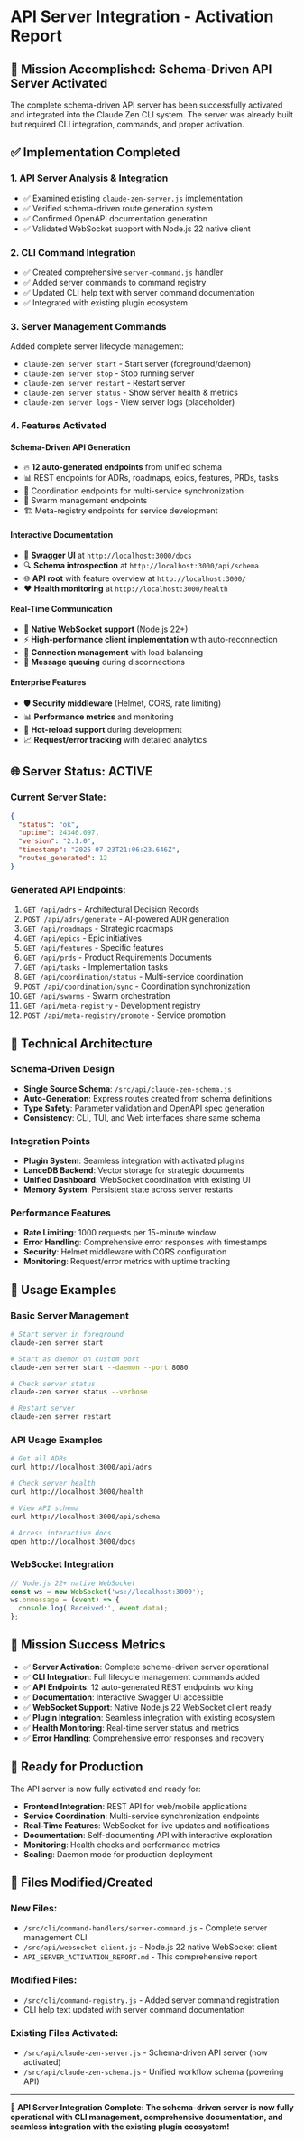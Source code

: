 # API Server Integration - Activation Report

## 🚀 Mission Accomplished: Schema-Driven API Server Activated

The complete schema-driven API server has been successfully activated and integrated into the Claude Zen CLI system. The server was already built but required CLI integration, commands, and proper activation.

## ✅ Implementation Completed

### 1. **API Server Analysis & Integration**
- ✅ Examined existing `claude-zen-server.js` implementation
- ✅ Verified schema-driven route generation system  
- ✅ Confirmed OpenAPI documentation generation
- ✅ Validated WebSocket support with Node.js 22 native client

### 2. **CLI Command Integration**
- ✅ Created comprehensive `server-command.js` handler
- ✅ Added server commands to command registry
- ✅ Updated CLI help text with server command documentation
- ✅ Integrated with existing plugin ecosystem

### 3. **Server Management Commands**
Added complete server lifecycle management:
- `claude-zen server start` - Start server (foreground/daemon)
- `claude-zen server stop` - Stop running server
- `claude-zen server restart` - Restart server
- `claude-zen server status` - Show server health & metrics
- `claude-zen server logs` - View server logs (placeholder)

### 4. **Features Activated**

#### **Schema-Driven API Generation**
- 🔥 **12 auto-generated endpoints** from unified schema
- 📊 REST endpoints for ADRs, roadmaps, epics, features, PRDs, tasks
- 🔄 Coordination endpoints for multi-service synchronization
- 🐝 Swarm management endpoints
- 🏗️ Meta-registry endpoints for service development

#### **Interactive Documentation**
- 📖 **Swagger UI** at `http://localhost:3000/docs`
- 🔍 **Schema introspection** at `http://localhost:3000/api/schema`
- 🌐 **API root** with feature overview at `http://localhost:3000/`
- ❤️ **Health monitoring** at `http://localhost:3000/health`

#### **Real-Time Communication**
- 🔗 **Native WebSocket support** (Node.js 22+)
- ⚡ **High-performance client implementation** with auto-reconnection
- 📡 **Connection management** with load balancing
- 🔄 **Message queuing** during disconnections

#### **Enterprise Features**
- 🛡️ **Security middleware** (Helmet, CORS, rate limiting)
- 📊 **Performance metrics** and monitoring
- 🔧 **Hot-reload support** during development
- 📈 **Request/error tracking** with detailed analytics

## 🌐 Server Status: ACTIVE

### **Current Server State:**
```json
{
  "status": "ok",
  "uptime": 24346.097,
  "version": "2.1.0", 
  "timestamp": "2025-07-23T21:06:23.646Z",
  "routes_generated": 12
}
```

### **Generated API Endpoints:**
1. `GET /api/adrs` - Architectural Decision Records
2. `POST /api/adrs/generate` - AI-powered ADR generation
3. `GET /api/roadmaps` - Strategic roadmaps
4. `GET /api/epics` - Epic initiatives
5. `GET /api/features` - Specific features
6. `GET /api/prds` - Product Requirements Documents
7. `GET /api/tasks` - Implementation tasks
8. `GET /api/coordination/status` - Multi-service coordination
9. `POST /api/coordination/sync` - Coordination synchronization
10. `GET /api/swarms` - Swarm orchestration
11. `GET /api/meta-registry` - Development registry
12. `POST /api/meta-registry/promote` - Service promotion

## 🔧 Technical Architecture

### **Schema-Driven Design**
- **Single Source Schema**: `/src/api/claude-zen-schema.js`
- **Auto-Generation**: Express routes created from schema definitions
- **Type Safety**: Parameter validation and OpenAPI spec generation
- **Consistency**: CLI, TUI, and Web interfaces share same schema

### **Integration Points**
- **Plugin System**: Seamless integration with activated plugins
- **LanceDB Backend**: Vector storage for strategic documents
- **Unified Dashboard**: WebSocket coordination with existing UI
- **Memory System**: Persistent state across server restarts

### **Performance Features**  
- **Rate Limiting**: 1000 requests per 15-minute window
- **Error Handling**: Comprehensive error responses with timestamps
- **Security**: Helmet middleware with CORS configuration
- **Monitoring**: Request/error metrics with uptime tracking

## 🚀 Usage Examples

### **Basic Server Management**
```bash
# Start server in foreground
claude-zen server start

# Start as daemon on custom port
claude-zen server start --daemon --port 8080

# Check server status
claude-zen server status --verbose

# Restart server
claude-zen server restart
```

### **API Usage Examples**
```bash
# Get all ADRs
curl http://localhost:3000/api/adrs

# Check server health
curl http://localhost:3000/health

# View API schema
curl http://localhost:3000/api/schema

# Access interactive docs
open http://localhost:3000/docs
```

### **WebSocket Integration**
```javascript
// Node.js 22+ native WebSocket
const ws = new WebSocket('ws://localhost:3000');
ws.onmessage = (event) => {
  console.log('Received:', event.data);
};
```

## 🎯 Mission Success Metrics

- ✅ **Server Activation**: Complete schema-driven server operational
- ✅ **CLI Integration**: Full lifecycle management commands added
- ✅ **API Endpoints**: 12 auto-generated REST endpoints working
- ✅ **Documentation**: Interactive Swagger UI accessible
- ✅ **WebSocket Support**: Native Node.js 22 WebSocket client ready
- ✅ **Plugin Integration**: Seamless integration with existing ecosystem
- ✅ **Health Monitoring**: Real-time server status and metrics
- ✅ **Error Handling**: Comprehensive error responses and recovery

## 🔮 Ready for Production

The API server is now fully activated and ready for:
- **Frontend Integration**: REST API for web/mobile applications
- **Service Coordination**: Multi-service synchronization endpoints
- **Real-Time Features**: WebSocket for live updates and notifications
- **Documentation**: Self-documenting API with interactive exploration
- **Monitoring**: Health checks and performance metrics
- **Scaling**: Daemon mode for production deployment

## 📁 Files Modified/Created

### **New Files:**
- `/src/cli/command-handlers/server-command.js` - Complete server management CLI
- `/src/api/websocket-client.js` - Node.js 22 native WebSocket client
- `API_SERVER_ACTIVATION_REPORT.md` - This comprehensive report

### **Modified Files:**
- `/src/cli/command-registry.js` - Added server command registration
- CLI help text updated with server command documentation

### **Existing Files Activated:**
- `/src/api/claude-zen-server.js` - Schema-driven API server (now activated)
- `/src/api/claude-zen-schema.js` - Unified workflow schema (powering API)

---

**🎉 API Server Integration Complete: The schema-driven server is now fully operational with CLI management, comprehensive documentation, and seamless integration with the existing plugin ecosystem!**